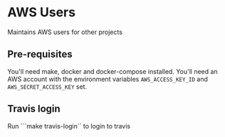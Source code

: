 # AWS Users

Maintains AWS users for other projects

## Pre-requisites

You'll need make, docker and docker-compose installed. You'll need an AWS account with the environment variables ```AWS_ACCESS_KEY_ID``` and ```AWS_SECRET_ACCESS_KEY``` set.

## Travis login

Run ```make travis-login`` to login to travis


